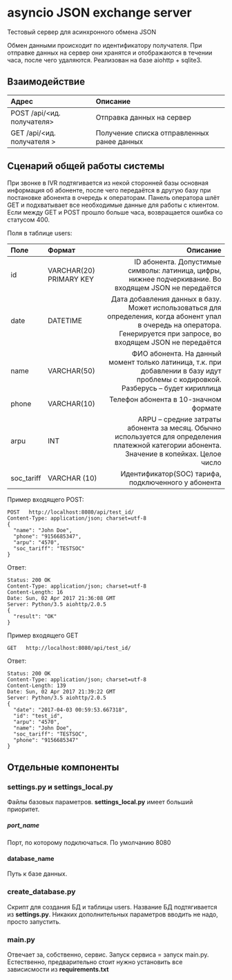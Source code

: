 asyncio JSON exchange server
============================

Тестовый сервер для асинхронного обмена JSON

Обмен данными происходит по идентификатору получателя.
При отправке данных на сервер они хранятся и отображаются в течении часа, после чего удаляются.
Реализован на базе aiohttp + sqlite3.

Взаимодействие
--------------
|Адрес | Описание |
| :------------ | :------------|
| POST /api/<ид. получателя>  | Отправка данных на сервер  |
| GET /api/<ид. получателя >  | Получение списка отправленных ранее данных  |

Сценарий общей работы системы
-----------------------------
При звонке в IVR подтягивается из некой сторонней базы основная информация об абоненте, после чего передаётся в другую базу при постановке абонента в очередь к операторам. Панель оператора шлёт GET и подхватывает все необходимые данные для работы с клиентом.
Если между GET и POST прошло больше часа, возвращается ошибка со статусом 400.

Поля в таблице users:

| Поле | Формат | Описание |
| :-- | :--| --:|
| id | VARCHAR(20) PRIMARY KEY | ID абонента. Допустимые символы: латиница, цифры, нижнее подчеркивание. Во входящем JSON не передаётся|
| date | DATETIME | Дата добавления данных в базу. Может использоваться для определения, когда абонент упал в очередь на оператора. Генерируется при запросе, во входящем JSON не передаётся|
| name | VARCHAR(50) | ФИО абонента. На данный момент только латиница, т.к. при добавлении в базу идут проблемы с кодировкой. Разберусь – будет кириллица |
| phone | VARCHAR(10) | Телефон абонента в 10-значном формате |
| arpu | INT | ARPU – средние затраты абонента за месяц. Обычно используется для определения платежной категории абонента. Значение в копейках. Целое число |
| soc_tariff | VARCHAR (10) | Идентификатор(SOC) тарифа, подключенного у абонента |

Пример входящего POST:

``` http
POST   http://localhost:8080/api/test_id/
Content-Type: application/json; charset=utf-8
{
  "name": "John Doe",
  "phone": "9156685347",
  "arpu": "4570",
  "soc_tariff": "TESTSOC"
}
```

Ответ:
``` HTTP
Status: 200 OK
Content-Type: application/json; charset=utf-8
Content-Length: 16
Date: Sun, 02 Apr 2017 21:36:08 GMT
Server: Python/3.5 aiohttp/2.0.5
{
  "result": "OK"
}
```

Пример входящего GET

```HTTP
GET   http://localhost:8080/api/test_id/
```

Ответ:
```HTTP
Status: 200 OK
Content-Type: application/json; charset=utf-8
Content-Length: 139
Date: Sun, 02 Apr 2017 21:39:22 GMT
Server: Python/3.5 aiohttp/2.0.5
{
  "date": "2017-04-03 00:59:53.667318",
  "id": "test_id",
  "arpu": "4570",
  "name": "John Doe",
  "soc_tariff": "TESTSOC",
  "phone": "9156685347"
}
```

Отдельные компоненты
--------------------

### settings.py и settings_local.py
Файлы базовых параметров. **settings_local.py** имеет больший приоритет.
##### port_name
 Порт, по которому подключаться. По умолчанию 8080
#### database_name
 Путь к базе данных.

### create_database.py
Скрипт для создания БД и таблицы users. Название БД подтягивается из **settings.py**.
Никаких дополнительных параметров вводить не надо, просто запустить.

### main.py
Отвечает за, собственно, сервис. Запуск сервиса = запуск main.py. Естественно, предварительно стоит нужно установить все зависисмости из **requirements.txt**
